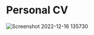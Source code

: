 # <h1> Personal CV</h1>

![Screenshot 2022-12-16 135730](https://user-images.githubusercontent.com/111062573/208057351-4501d8b4-9c55-4ec6-8350-9d020710c9c8.png)
